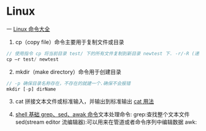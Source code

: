 <!--
 * @Author: TerryMin
 * @Date: 2023-06-05 17:44:39
 * @LastEditors: TerryMin
 * @LastEditTime: 2023-07-27 10:45:43
 * @Description: file not
-->

# Linux

一 [Linux 命令大全](https://www.runoob.com/linux/linux-command-manual.html)

1. cp（copy file）命令主要用于复制文件或目录

```js
// 使用指令 cp 将当前目录 test/ 下的所有文件复制到新目录 newtest 下. -r/-R (递归：recursion)
cp –r test/ newtest
```

2. mkdir（make directory）命令用于创建目录

```js
// -p 确保目录名称存在，不存在的就建一个.确保不会报错
mkdir [-p] dirName
```

3. cat 拼接文本文件或标准输入，并输出到标准输出 [cat 用法](https://blog.csdn.net/weixin_41830716/article/details/106725464)

4. [shell 基础 grep、sed、awak 命令](https://www.cnblogs.com/tongye/p/9747560.html)文本处理命令:
   grep:查找整个文本文件
   sed(stream editor 流编辑器):可以用来在管道或者命令序列中编辑数据
   awk: